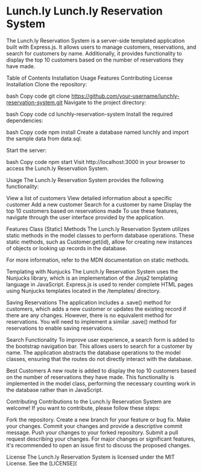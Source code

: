 # Lunch.ly Lunch.ly Reservation System

The Lunch.ly Reservation System is a server-side templated application built with Express.js. It allows users to manage customers, reservations, and search for customers by name. Additionally, it provides functionality to display the top 10 customers based on the number of reservations they have made.

Table of Contents
Installation
Usage
Features
Contributing
License
Installation
Clone the repository:

bash
Copy code
git clone https://github.com/your-username/lunchly-reservation-system.git
Navigate to the project directory:

bash
Copy code
cd lunchly-reservation-system
Install the required dependencies:

bash
Copy code
npm install
Create a database named lunchly and import the sample data from data.sql.

Start the server:

bash
Copy code
npm start
Visit http://localhost:3000 in your browser to access the Lunch.ly Reservation System.

Usage
The Lunch.ly Reservation System provides the following functionality:

View a list of customers
View detailed information about a specific customer
Add a new customer
Search for a customer by name
Display the top 10 customers based on reservations made
To use these features, navigate through the user interface provided by the application.

Features
Class (Static) Methods
The Lunch.ly Reservation System utilizes static methods in the model classes to perform database operations. These static methods, such as Customer.get(id), allow for creating new instances of objects or looking up records in the database.

For more information, refer to the MDN documentation on static methods.

Templating with Nunjucks
The Lunch.ly Reservation System uses the Nunjucks library, which is an implementation of the Jinja2 templating language in JavaScript. Express.js is used to render complete HTML pages using Nunjucks templates located in the /templates/ directory.

Saving Reservations
The application includes a .save() method for customers, which adds a new customer or updates the existing record if there are any changes. However, there is no equivalent method for reservations. You will need to implement a similar .save() method for reservations to enable saving reservations.

Search Functionality
To improve user experience, a search form is added to the bootstrap navigation bar. This allows users to search for a customer by name. The application abstracts the database operations to the model classes, ensuring that the routes do not directly interact with the database.

Best Customers
A new route is added to display the top 10 customers based on the number of reservations they have made. This functionality is implemented in the model class, performing the necessary counting work in the database rather than in JavaScript.

Contributing
Contributions to the Lunch.ly Reservation System are welcome! If you want to contribute, please follow these steps:

Fork the repository.
Create a new branch for your feature or bug fix.
Make your changes.
Commit your changes and provide a descriptive commit message.
Push your changes to your forked repository.
Submit a pull request describing your changes.
For major changes or significant features, it's recommended to open an issue first to discuss the proposed changes.

License
The Lunch.ly Reservation System is licensed under the MIT License. See the [LICENSE](
